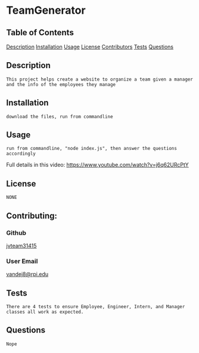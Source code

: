 # TeamGenerator
## Table of Contents
[Description](#Description)
[Installation](#Installation)
[Usage](#Usage)
[License](#License)
[Contributors](#Contributing)
[Tests](#Tests)
[Questions](#Questions)

## Description
    This project helps create a website to organize a team given a manager and the info of the employees they manage
        
## Installation
    download the files, run from commandline
## Usage
    run from commandline, "node index.js", then answer the questions accordingly

Full details in this video: https://www.youtube.com/watch?v=j6q62URcPtY

## License
    NONE
 

## Contributing:
### Github
[jvteam31415](https://github.com/jvteam31415)
### User Email
[vandej8@rpi.edu](mailto:vandej8@rpi.edu)  


## Tests
    There are 4 tests to ensure Employee, Engineer, Intern, and Manager classes all work as expected.

## Questions
    Nope

